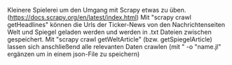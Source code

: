 Kleinere Spielerei um den Umgang mit Scrapy etwas zu üben. (https://docs.scrapy.org/en/latest/index.html)
Mit "scrapy crawl getHeadlines" können die Urls der Ticker-News von den Nachrichtenseiten Welt und Spiegel geladen werden und werden in .txt Dateien zwischen gespeichert.
Mit "scrapy crawl getWeltArticle" (bzw. getSpiegelArticle) lassen sich anschließend alle relevanten Daten crawlen (mit " -o "name.jl" ergänzen um in einem json-File zu speichern)

